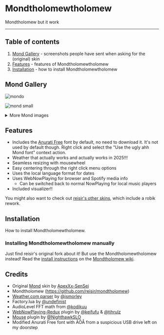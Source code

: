 # Mondtholomewtholomew

Mondtholomew but it work

---

## Table of contents

1. [Mond Gallery](#gallery) - screenshots people have sent when asking for the (original) skin
2. [Features](#features) - features of Mondtholomewtholomew
3. [Installation](#installation) - how to install Mondtholomewtholomew

## Mond Gallery

![mondo](https://user-images.githubusercontent.com/93496808/196546066-9f953b05-69fe-4f50-9a01-b58d1e03d107.jpg)

![mond small](https://user-images.githubusercontent.com/93496808/209139555-5de5a09d-bf11-47b5-a035-882a5671db4f.png)

<details>
  
  <summary>More Mond images</summary>

![mond red](https://user-images.githubusercontent.com/93496808/218572990-d6461595-65c8-44dd-bcbd-2a13b0ae0bcb.png)

![jotaro](https://user-images.githubusercontent.com/93496808/219949044-550f362a-cdf4-4b5d-bc36-606afd09b5b4.png)

![mond where](https://user-images.githubusercontent.com/93496808/220199039-bb8ab963-5e0c-471e-8f7f-d4d3bba14a88.png)

![mond sad](https://user-images.githubusercontent.com/93496808/221367561-7f852938-62b7-4a02-add1-191d8107b2d2.jpg)

![mond youtube crop](https://user-images.githubusercontent.com/93496808/222760711-75601013-22c1-4ff3-af77-f700519ebac2.jpg)

![mond tiktok](https://user-images.githubusercontent.com/93496808/221813383-5d7beee3-a50f-4acd-90b9-61779b0cc533.png)

![mond tiktok crop](https://user-images.githubusercontent.com/93496808/222759978-207f2013-5059-47e8-8d17-e33a99995d82.png)

![mond slanted](https://user-images.githubusercontent.com/93496808/223145096-20c08f77-a16f-4930-9eb1-3028cab515b1.jpg)

![mond tiktok 2](https://user-images.githubusercontent.com/93496808/227754645-73f512b8-506b-4bdc-9ae3-4e0ef8e89bda.jpg)

![mond blue](https://user-images.githubusercontent.com/93496808/230642030-dbb0f12a-f93a-4264-8cdc-8563d715e67f.png)

![mond anurati font](https://user-images.githubusercontent.com/93496808/230784991-9ae612ec-b441-4612-8a96-14ed57be0bee.jpg)

![mond with the ios](https://user-images.githubusercontent.com/93496808/230785058-ede2bdf7-e744-4fef-9f0d-987d19dcd644.png)

![mond good afternoon david](https://user-images.githubusercontent.com/93496808/232913634-e2cb404d-cc1c-458b-823c-d4824acfd9dd.png)

![mond tiktok3](https://github.com/reisir/mondtholomew/assets/93496808/18ba5000-6428-473d-9159-0ef055ec1109)

![small ass mond](https://github.com/reisir/mondtholomew/assets/93496808/13e78143-3a2f-42a9-96af-2af1d15ecb39)

![mond gansta](https://github.com/reisir/mondtholomew/assets/93496808/0820f907-2efd-45fe-92d8-011fa626fb81)

![mond photo 2](https://github.com/reisir/mondtholomew/assets/93496808/ce021426-b7a4-4072-8033-aab2d27f91d0)

</details>
  
## Features

- Includes the [Anurati Free](https://www.behance.net/gallery/33704618/ANURATI-Free-Font) font by default, no need to download it. It's not used by default though. Right click and select the "Use the ugly ahh Mond font" context action.
- Weather that actually works and actually works in 2025!!!
- Seamless resizing with mousewheel
- Easy centering through the right click menu options
- Uses the local language format for dates
- Uses WebNowPlaying for browser and Spotify media info
  - Can be switched back to normal NowPlaying for local music players
- Included visualizer!!

You might also want to check out [reisir's other skins]([https://github.com/reisir/robux](https://github.com/reisir?tab=repositories&q=topic%3Arainmeter-skin&type=&language=&sort=)), which include a robik rework.

## Installation

How to install Mondtholomewtholomew.

### Installing Mondtholomewtholomew manually
Just find reisir's original fork about it!
But use the Mondtholomewtholomew instead!
Read the [install instructions](https://github.com/reisir/mondtholomew/wiki) on the [Mondtholomew wiki](https://github.com/reisir/mondtholomew/wiki).

## Credits

- Original [Mond](https://www.deviantart.com/apexxx-sensei/art/Mond-762455575) skin by [ApexXx-SenSei](https://www.deviantart.com/apexxx-sensei)
- Mondtholomew (https://github.com/reisir/mondtholomew)
- [Weather.com parser](https://forum.rainmeter.net/viewtopic.php?f=118&t=34628#p171501) by [@jsmorley](https://github.com/jsmorley)
- Factory.lua by [@undefinist](https://github.com/undefinist)
- AudioLevel FFT math from [@kodikuu](https://github.com/kodikuu)
- [WebNowPlaying-Redux](https://github.com/keifufu/WebNowPlaying-Redux-Rainmeter) plugin by [@keifufu](https://github.com/keifufu) & [@tjhrulz](https://github.com/tjhrulz)
- [Mouse](https://github.com/NighthawkSLO/Mouse.dll) plugin by [@NighthawkSLO](https://github.com/NighthawkSLO)
- Modified Anurati Free font with ÄÖÅ from a suspicious USB drive left on my doorstep

